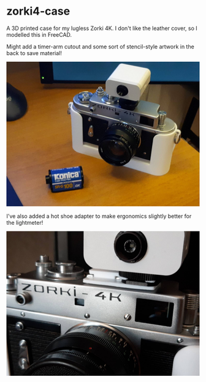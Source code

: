 # zorki4-case

A 3D printed case for my lugless Zorki 4K. I don't like the leather cover, so I modelled this in FreeCAD. 

Might add a timer-arm cutout and some sort of stencil-style artwork in the back to save material!

![screenshot](https://github.com/vvrng/zorki4-case/blob/8652c51fe2768761f7fc681bd424c4cb990b8e6b/zorki_best.jpeg)

I've also added a hot shoe adapter to make ergonomics slightly better for the lightmeter!

![screenshot](https://github.com/vvrng/zorki4-case/blob/e1c82aa67ccaae912adc9e116ef96a050087f190/zorki_shoe.jpeg)

